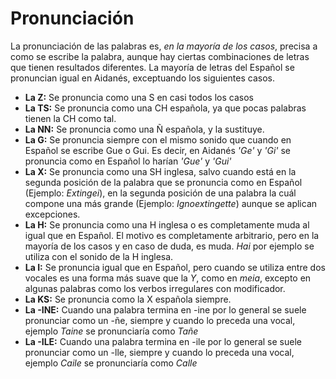 # Pronunciación
La pronunciación de las palabras es, _en la mayoría de los casos_, precisa a como se escribe la palabra, aunque hay ciertas combinaciones de letras que tienen resultados diferentes.
La mayoría de letras del Español se pronuncian igual en Aidanés, exceptuando los siguientes casos.

- **La Z:** Se pronuncia como una S en casi todos los casos
- **La TS:** Se pronuncia como una CH española, ya que pocas palabras tienen la CH como tal.
- **La NN:** Se pronuncia como una Ñ española, y la sustituye.
- **La G:** Se pronuncia siempre con el mismo sonido que cuando en Español se escribe Gue o Gui. Es decir, en Aidanés _'Ge'_ y _'Gi'_ se pronuncia como en Español lo harían _'Gue'_ y _'Gui'_
- **La X:** Se pronuncia como una SH inglesa, salvo cuando está en la segunda posición de la palabra que se pronuncia como en Español (Ejemplo: _Extingei_), en la segunda posición de una palabra la cuál compone una más grande (Ejemplo: _Ignoextingette_) aunque se aplican excepciones.
- **La H:** Se pronuncia como una H inglesa o es completamente muda al igual que en Español. El motivo es completamente arbitrario, pero en la mayoría de los casos y en caso de duda, es muda. _Hai_ por ejemplo se utiliza con el sonido de la H inglesa.
- **La I:** Se pronuncia igual que en Español, pero cuando se utiliza entre dos vocales es una forma más suave que la _Y_, como en _meia_, excepto en algunas palabras como los verbos irregulares con modificador.
- **La KS:** Se pronuncia como la X española siempre.
- **La -INE:** Cuando una palabra termina en -ine por lo general se suele pronunciar como un -ñe, siempre y cuando lo preceda una vocal, ejemplo _Taine_ se pronunciaría como _Tañe_
- **La -ILE:** Cuando una palabra termina en -ile por lo general se suele pronunciar como un -lle, siempre y cuando lo preceda una vocal, ejemplo _Caile_ se pronunciaría como _Calle_